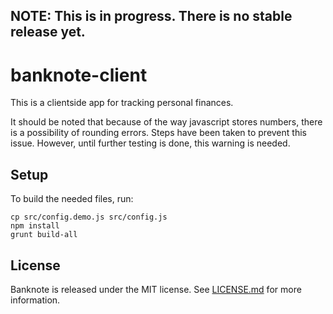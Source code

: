 ## NOTE: This is in progress. There is no stable release yet.

# banknote-client
This is a clientside app for tracking personal finances. 

It should be noted that because of the way javascript stores numbers, there is a possibility of rounding errors. Steps have been taken to prevent this issue. However, until further testing is done, this warning is needed.


## Setup

To build the needed files, run:

```
cp src/config.demo.js src/config.js
npm install
grunt build-all
```


## License

Banknote is released under the MIT license. See [LICENSE.md](LICENSE.md) for more information.
